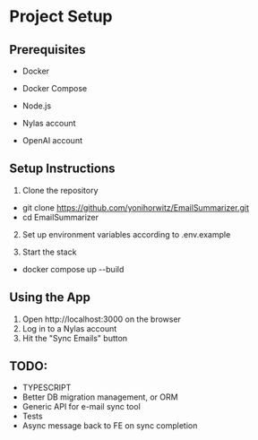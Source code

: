 # Project Setup

## Prerequisites
- Docker
- Docker Compose
- Node.js

- Nylas account
- OpenAI account

## Setup Instructions

1. Clone the repository
- git clone https://github.com/yonihorwitz/EmailSummarizer.git
- cd EmailSummarizer

2. Set up environment variables according to .env.example

3. Start the stack
- docker compose up --build


## Using the App

1. Open http://localhost:3000 on the browser
2. Log in to a Nylas account
3. Hit the "Sync Emails" button


## TODO:

- TYPESCRIPT
- Better DB migration management, or ORM
- Generic API for e-mail sync tool
- Tests
- Async message back to FE on sync completion